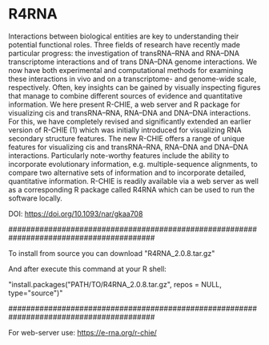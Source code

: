 # R4RNA

Interactions between biological entities are key to understanding their potential functional roles. Three fields of research have recently made particular progress: the investigation of transRNA–RNA and RNA–DNA transcriptome interactions and of trans DNA–DNA genome interactions. We now have both experimental and computational methods for examining these interactions in vivo and on a transcriptome- and genome-wide scale, respectively. Often, key insights can be gained by visually inspecting figures that manage to combine different sources of evidence and quantitative information. We here present R-CHIE, a web server and R package for visualizing cis and transRNA–RNA, RNA–DNA and DNA–DNA interactions. For this, we have completely revised and significantly extended an earlier version of R-CHIE (1) which was initially introduced for visualizing RNA secondary structure features. The new R-CHIE offers a range of unique features for visualizing cis and transRNA–RNA, RNA–DNA and DNA–DNA interactions. Particularly note-worthy features include the ability to incorporate evolutionary information, e.g. multiple-sequence alignments, to compare two alternative sets of information and to incorporate detailed, quantitative information. R-CHIE is readily available via a web server as well as a corresponding R package called R4RNA which can be used to run the software locally.

DOI: https://doi.org/10.1093/nar/gkaa708


#########################################################################################

To install from source you can download "R4RNA_2.0.8.tar.gz"

And after execute this command at your R shell:

"install.packages("PATH/TO/R4RNA_2.0.8.tar.gz", repos = NULL, type="source")"

#########################################################################################

For web-server use: https://e-rna.org/r-chie/
